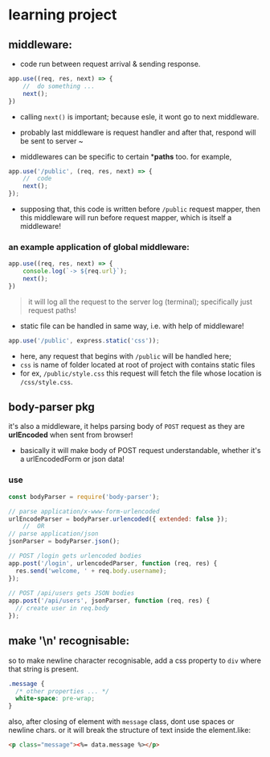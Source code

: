 #   learning project

##  middleware:
*   code run between request arrival & sending response.

```js
app.use((req, res, next) => {
    //  do something ...
    next();
})
```
*   calling `next()` is important; because esle, it wont go to next middleware.
*   probably last middleware is request handler and after that, respond will be sent to server ~

* middlewares can be specific to certain ***paths** too. for example, 

```js
app.use('/public', (req, res, next) => {
    //  code
    next();
});
```

*   supposing that, this code is written before `/public` request mapper, then this middleware will run before request mapper, which is itself a middleware!

### an example application of global middleware:

```js
app.use((req, res, next) => {
    console.log(`-> ${req.url}`);
    next();
})
```

>   it will log all the request to the server log (terminal); specifically just request paths!

*   static file can be handled in same way, i.e. with help of middleware!

```js
app.use('/public', express.static('css'));
```

*   here, any request that begins with `/public` will be handled here;
*   `css` is name of folder located at root of project with contains static files
*   for ex, `/public/style.css` this request will fetch the file whose location is `/css/style.css`.



##  body-parser pkg

it's also a middleware, it helps parsing body of `POST` request as they are **urlEncoded** when sent from browser!

*   basically it will make body of POST request understandable, whether it's a urlEncodedForm or json data!

### use

```js
const bodyParser = require('body-parser');

// parse application/x-www-form-urlencoded
urlEncodeParser = bodyParser.urlencoded({ extended: false });
    //  OR
// parse application/json
jsonParser = bodyParser.json();

// POST /login gets urlencoded bodies
app.post('/login', urlencodedParser, function (req, res) {
  res.send('welcome, ' + req.body.username);
});
 
// POST /api/users gets JSON bodies
app.post('/api/users', jsonParser, function (req, res) {
  // create user in req.body
});
```

##  make '\n' recognisable:

so to make newline character recognisable,
add a css property to `div` where that string is present.

```css
.message {
  /* other properties ... */
  white-space: pre-wrap;
}
```

also, after closing of element with `message` class, dont use spaces or newline chars. or it will break the structure of text inside the element.like:

```html
<p class="message"><%= data.message %></p>
```
